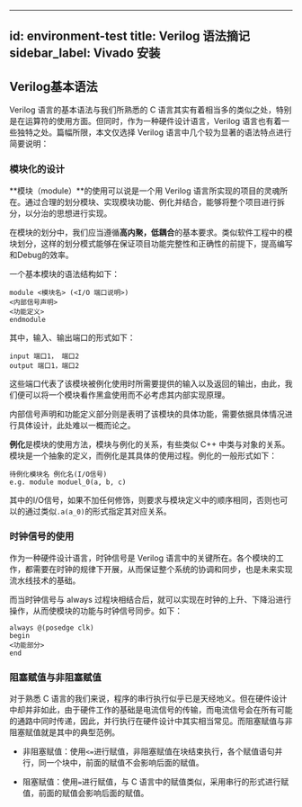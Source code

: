
---
id: environment-test
title: Verilog 语法摘记
sidebar_label: Vivado 安装
---

## Verilog基本语法

Verilog 语言的基本语法与我们所熟悉的 C 语言其实有着相当多的类似之处，特别是在运算符的使用方面。但同时，作为一种硬件设计语言，Verilog 语言也有着一些独特之处。篇幅所限，本文仅选择 Verilog 语言中几个较为显著的语法特点进行简要说明：

### 模块化的设计

**模块（module）**的使用可以说是一个用 Verilog 语言所实现的项目的灵魂所在。通过合理的划分模块、实现模块功能、例化并结合，能够将整个项目进行拆分，以分治的思想进行实现。

在模块的划分中，我们应当遵循**高内聚，低耦合**的基本要求。类似软件工程中的模块划分，这样的划分模式能够在保证项目功能完整性和正确性的前提下，提高编写和Debug的效率。

一个基本模块的语法结构如下：

```
module <模块名> (<I/O 端口说明>)
<内部信号声明>
<功能定义>
endmodule
```

其中，输入、输出端口的形式如下：

```
input 端口1， 端口2
output 端口1，端口2
```

这些端口代表了该模块被例化使用时所需要提供的输入以及返回的输出，由此，我们便可以将一个模块看作黑盒使用而不必考虑其内部实现原理。

内部信号声明和功能定义部分则是表明了该模块的具体功能，需要依据具体情况进行具体设计，此处难以一概而论之。

**例化**是模块的使用方法，模块与例化的关系，有些类似 C++ 中类与对象的关系。模块是一个抽象的定义，而例化是其具体的使用过程。例化的一般形式如下：

```
待例化模块名 例化名(I/O信号)
e.g. module moduel_0(a, b, c)
```

其中的I/O信号，如果不加任何修饰，则要求与模块定义中的顺序相同，否则也可以的通过类似`.a(a_0)`的形式指定其对应关系。

### 时钟信号的使用

作为一种硬件设计语言，时钟信号是 Verilog 语言中的关键所在。各个模块的工作，都需要在时钟的规律下开展，从而保证整个系统的协调和同步，也是未来实现流水线技术的基础。

而当时钟信号与 always 过程块相结合后，就可以实现在时钟的上升、下降沿进行操作，从而使模块的功能与时钟信号同步。如下：

```
always @(posedge clk)
begin
<功能部分>
end
```

### 阻塞赋值与非阻塞赋值

对于熟悉 C 语言的我们来说，程序的串行执行似乎已是天经地义。但在硬件设计中却并非如此，由于硬件工作的基础是电流信号的传输，而电流信号会在所有可能的通路中同时传递，因此，并行执行在硬件设计中其实相当常见。而阻塞赋值与非阻塞赋值就是其中的典型范例。

- 非阻塞赋值：使用`<=`进行赋值，非阻塞赋值在块结束执行，各个赋值语句并行，同一个块中，前面的赋值不会影响后面的赋值。

- 阻塞赋值：使用`=`进行赋值，与 C 语言中的赋值类似，采用串行的形式进行赋值，前面的赋值会影响后面的赋值。
